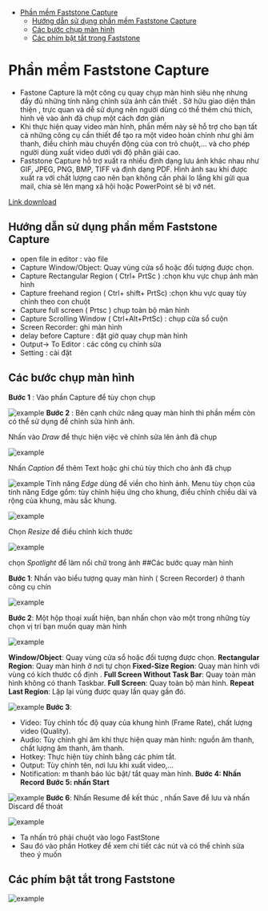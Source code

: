 - [Phần mềm Faststone Capture](#phần-mềm-faststone-capture)
  - [Hướng dẫn sử dụng phần mềm Faststone Capture](#hướng-dẫn-sử-dụng-phần-mềm-faststone-capture)
  - [Các bước chụp màn hình](#các-bước-chụp-màn-hình)
  - [Các phím bật tắt trong Faststone](#các-phím-bật-tắt-trong-faststone)

# Phần mềm Faststone Capture 
- Fastone Capture là một công cụ quay chụp màn hình siêu nhẹ nhưng đầy đủ  những tính năng chỉnh sửa ảnh cần thiết . Sở  hữu giao diện thân thiện , trực quan và dễ sử dụng nên người dùng có thể thêm chú thích, hình vẽ vào ảnh đã chụp một cách đơn giản 
- Khi thực hiện quay video màn hình, phần mềm này sẽ hỗ trợ cho bạn tất cả những công cụ cần thiết để tạo ra một video hoàn chỉnh như ghi âm thanh, điều chỉnh màu chuyển động của con trỏ chuột,... và cho phép người dùng xuất video dưới với độ phân giải cao.
- Faststone Capture hỗ trợ xuất ra nhiều định dạng lưu ảnh khác nhau như GIF, JPEG, PNG, BMP, TIFF và định dạng PDF. Hình ảnh sau khi được xuất ra với chất lượng cao nên bạn không cần phải lo lắng khi gửi qua mail, chia sẻ lên mạng xã hội hoặc PowerPoint sẽ bị vỡ nét.

[Link download](https://v90.x8top.net/tmp082020/cf/soft/2022/12/ba/5/faststone-capture_98.exe)

## Hướng dẫn sử dụng phần mềm Faststone Capture 
- open file in editor  : vào file 
- Capture Window/Object:  Quay vùng cửa sổ hoặc đối tượng được chọn.
- Capture Rectangular Region ( Ctrl+ PrtSc ) :chọn khu vực  chụp ảnh màn hình 
- Capture freehand region ( Ctrl+ shift+ PrtSc) :chọn khu vực quay tùy chỉnh theo con chuột 
- Capture full screen ( Prtsc ) chụp  toàn bộ màn hình 
- Capture Scrolling Window ( Ctrl+Alt+PrtSc) : chụp cửa sổ cuộn  
- Screen Recorder:  ghi màn hình 
- delay before Capture : đặt giờ quay chụp màn hình 
- Output-> To Editor : các công cụ chỉnh sửa
- Setting  : cài đặt 

## Các bước chụp màn hình  
**Bước 1** : Vào phần Capture để tùy chọn chụp

![example](/ANH/Screenshot_24.png)
**Bước 2** : Bên cạnh chức năng quay màn hình thì phần mềm còn có thể sử dụng để chỉnh sửa hình ảnh.
 
 Nhấn vào *Draw* để thực hiện việc vẽ chỉnh sửa lên ảnh đã chụp

![example](/ANH/Screenshot_25.png)

Nhấn *Caption* để thêm Text hoặc ghi chú tùy thích cho ảnh đã chụp 

![example](/ANH/Screenshot_26.png)
Tính năng *Edge* dùng để viền cho hình ảnh. Menu tùy chọn của tính năng Edge gồm: tùy chỉnh hiệu ứng cho khung, điều chỉnh chiều dài và rộng của khung, màu sắc khung.

![example](/ANH/Screenshot_27.png)

Chọn *Resize* để điều chỉnh kích thước 

![example](/ANH/Screenshot_28.png)

chọn *Spotlight* để làm nổi chữ trong ảnh 
##Các bước quay màn hình 

**Bước 1**: Nhấn vào biểu tượng quay màn hình ( Screen Recorder) ở thanh công cụ chín

![example](/ANH/Screenshot_29.png)


**Bước 2**: Một hộp thoại xuất hiện, bạn nhấn chọn vào một trong những tùy chọn vị trí  bạn muốn quay màn hình

![example](/ANH/Screenshot_30.png)


**Window/Object**:  Quay vùng cửa sổ hoặc đối tượng được chọn.
**Rectangular Region**: Quay màn hình ở nơi tự chọn
**Fixed-Size Region**:  Quay màn hình với vùng có kích thước cố định .
**Full Screen Without Task Bar**: Quay toàn màn hình không có thanh Taskbar.
**Full Screen**: Quay toàn bộ màn hình.
**Repeat Last Region**: Lặp lại vùng được quay  lần quay gần đó.

![example](/ANH/Screenshot_31.png)
**Bước 3**:
- Video: Tùy chỉnh tốc độ quay của khung hình (Frame Rate), chất lượng video (Quality).
- Audio: Tùy chỉnh ghi âm khi thực hiện quay màn hình:  nguồn âm thanh, chất lượng âm thanh, âm thanh.
- Hotkey:  Thực hiện tùy chỉnh bằng các phím tắt.
- Output:  Tùy chỉnh tên, nơi lưu khi xuất video,... 
- Notification:  m thanh báo lúc bật/ tắt quay màn hình.
**Bước 4:  Nhấn Record** 
**Bước 5:  nhấn Start**
  
![example](/ANH/Screenshot_32.png)
**Bước 6**:  Nhấn Resume để kết thúc , nhấn Save để lưu và nhấn Discard để 
thoát

![example](/ANH/Screenshot_33.png)

- Ta nhấn trỏ phải chuột vào logo FastStone 
- Sau đó vào phần Hotkey để xem chi tiết các nút và có thể chỉnh sửa theo ý muốn 

## Các phím bật tắt trong Faststone

![example](/ANH/Screenshot_34.png)






